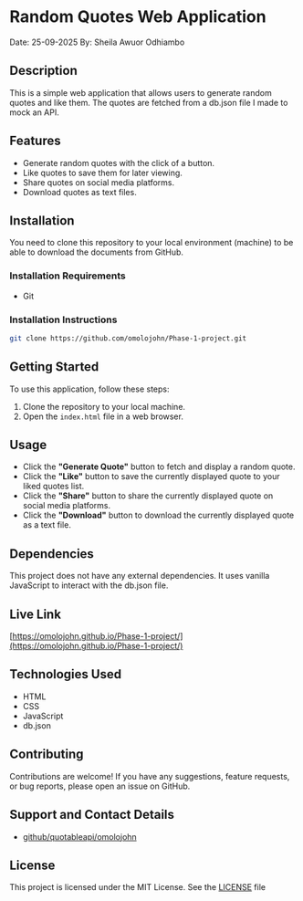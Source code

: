 # Random Quotes Web Application

Date: 25-09-2025 
By: Sheila Awuor Odhiambo

## Description

This is a simple web application that allows users to generate random quotes and like them. The quotes are fetched from a db.json file I made to mock an API.

## Features

- Generate random quotes with the click of a button.
- Like quotes to save them for later viewing.
- Share quotes on social media platforms.
- Download quotes as text files.

## Installation

You need to clone this repository to your local environment (machine) to be able to download the documents from GitHub.

### Installation Requirements

- Git

### Installation Instructions

```bash
git clone https://github.com/omolojohn/Phase-1-project.git
```

## Getting Started

To use this application, follow these steps:

1. Clone the repository to your local machine.
2. Open the `index.html` file in a web browser.

## Usage

- Click the **"Generate Quote"** button to fetch and display a random quote.
- Click the **"Like"** button to save the currently displayed quote to your liked quotes list.
- Click the **"Share"** button to share the currently displayed quote on social media platforms.
- Click the **"Download"** button to download the currently displayed quote as a text file.

## Dependencies

This project does not have any external dependencies. It uses vanilla JavaScript to interact with the db.json file.

## Live Link

[https://omolojohn.github.io/Phase-1-project/](https://omolojohn.github.io/Phase-1-project/)

## Technologies Used

- HTML
- CSS
- JavaScript
- db.json

## Contributing

Contributions are welcome! If you have any suggestions, feature requests, or bug reports, please open an issue on GitHub.

## Support and Contact Details

- [github/quotableapi/omolojohn](https://github.com/omolojohn)

## License

This project is licensed under the MIT License. See the [LICENSE](./LICENSE) file